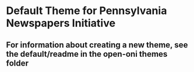 # Default Theme for Pennsylvania Newspapers Initiative
## For information about creating a new theme, see the default/readme in the open-oni themes folder
